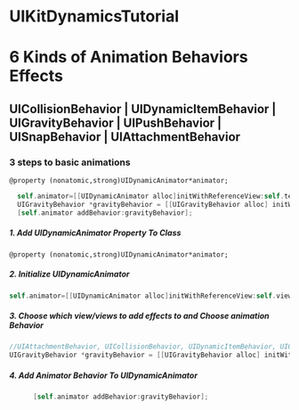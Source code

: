 UIKitDynamicsTutorial
=====================

# 6 Kinds of Animation Behaviors Effects

## UICollisionBehavior | UIDynamicItemBehavior | UIGravityBehavior | UIPushBehavior | UISnapBehavior | UIAttachmentBehavior

### 3 steps to basic animations

`
@property (nonatomic,strong)UIDynamicAnimator*animator;
`

  ```objective-c
    self.animator=[[UIDynamicAnimator alloc]initWithReferenceView:self.testView];
    UIGravityBehavior *gravityBehavior = [[UIGravityBehavior alloc] initWithItems:@[self.testView]];
    [self.animator addBehavior:gravityBehavior];
```

##### 1. Add UIDynamicAnimator Property To Class
`
@property (nonatomic,strong)UIDynamicAnimator*animator;
`

##### 2. Initialize UIDynamicAnimator
  ```objective-c
self.animator=[[UIDynamicAnimator alloc]initWithReferenceView:self.view];
```
##### 3.  Choose which view/views to add effects to and Choose animation Behavior
  ```objective-c
 //UIAttachmentBehavior, UICollisionBehavior, UIDynamicItemBehavior, UIGravityBehavior, UIPushBehavior, UISnapBehavior
UIGravityBehavior *gravityBehavior = [[UIGravityBehavior alloc] initWithItems:@[WhatEverViewYouWant1,WhatEverViewYouWant2]];
```

##### 4. Add Animator Behavior To UIDynamicAnimator
```objective-c
      [self.animator addBehavior:gravityBehavior];
    
  ```
